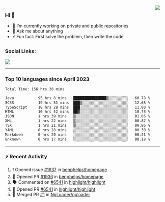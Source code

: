 <!--
<a href="https://wuffy.eu">
  <img align="right" src="https://github.com/ngloader/ngloader/blob/devcard/devcard.png" height="410" width="300" alt="NgLoader's Dev Card"/>
</a>
-->

<a href="https://wuffy.eu">
  <img align="right" src="https://github-readme-stats.vercel.app/api?username=ngloader&count_private=true&include_all_commits=true&show_icons=true&theme=dracula" />
</a>

### Hi 👋
- 🔭 I’m currently working on private and public repositories
- 💬 Ask me about anything
- ⚡ Fun fact: First solve the problem, then write the code

### Social Links:
<a href="https://discord.gg/jUtRU5Q">
  <img src="https://dcbadge.vercel.app/api/shield/128286216708685824?style=flat&theme=clean&compact=true" />
</a>

<!--
---

<div>
  <img src="https://github-readme-stats.vercel.app/api/wakatime?username=NgLoader&api_domain=wakapi.wuffy.dev&bg_color=282a36&title_color=ff6e96&icon_color=2F855A&text_color=ffffff&custom_title=Week%20Stats&layout=compact" />
</div>

---

<div>
  <img height="170" align="left" src="https://github-readme-stats.vercel.app/api?username=ngloader&count_private=true&include_all_commits=true&show_icons=true&theme=dracula" />
  <img src="https://github-readme-stats.vercel.app/api/top-langs/?username=ngloader&layout=compact&theme=dracula" />
</div>

---

<a href="https://github.com/ryo-ma/github-profile-trophy">
  <img width=800 src="https://github-profile-trophy.vercel.app/?username=ngloader&column=8&theme=dracula&no-frame=true"/>
</a>
-->

---

### Top 10 languages since April 2023

<!--START_SECTION:waka-->

```txt
Total Time: 156 hrs 30 mins

Java           95 hrs 8 mins   ███████████████▒░░░░░░░░░   60.78 %
SCSS           19 hrs 51 mins  ███▒░░░░░░░░░░░░░░░░░░░░░   12.68 %
TypeScript     18 hrs 28 mins  ███░░░░░░░░░░░░░░░░░░░░░░   11.80 %
HTML           16 hrs 52 mins  ██▓░░░░░░░░░░░░░░░░░░░░░░   10.78 %
JSON           1 hrs 39 mins   ▒░░░░░░░░░░░░░░░░░░░░░░░░   01.05 %
XML            1 hrs 22 mins   ▒░░░░░░░░░░░░░░░░░░░░░░░░   00.87 %
TSX            1 hrs 21 mins   ▒░░░░░░░░░░░░░░░░░░░░░░░░   00.86 %
YAML           0 hrs 28 mins   ░░░░░░░░░░░░░░░░░░░░░░░░░   00.30 %
Markdown       0 hrs 20 mins   ░░░░░░░░░░░░░░░░░░░░░░░░░   00.21 %
unknown        0 hrs 17 mins   ░░░░░░░░░░░░░░░░░░░░░░░░░   00.18 %
```

<!--END_SECTION:waka-->

---

### :zap: Recent Activity
<!--START_SECTION:activity-->
1. ❗ Opened issue [#1937](https://github.com/benphelps/homepage/issues/1937) in [benphelps/homepage](https://github.com/benphelps/homepage)
2. 💪 Opened PR [#1936](https://github.com/benphelps/homepage/pull/1936) in [benphelps/homepage](https://github.com/benphelps/homepage)
3. 🗣 Commented on [#6541](https://github.com/highlight/highlight/pull/6541#issuecomment-1709201164) in [highlight/highlight](https://github.com/highlight/highlight)
4. 💪 Opened PR [#6541](https://github.com/highlight/highlight/pull/6541) in [highlight/highlight](https://github.com/highlight/highlight)
5. 🎉 Merged PR [#1](https://github.com/NgLoader/ngloader/pull/1) in [NgLoader/ngloader](https://github.com/NgLoader/ngloader)
<!--END_SECTION:activity-->
